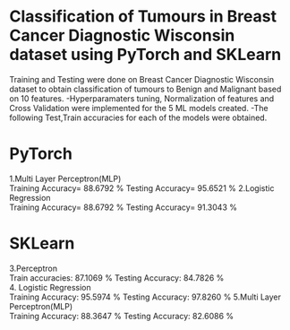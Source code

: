 # Classification of Tumours in Breast Cancer Diagnostic Wisconsin dataset using PyTorch and SKLearn

Training and Testing were done on Breast Cancer Diagnostic Wisconsin dataset to obtain classification of tumours to Benign and Malignant based on 10 features.
-Hyperparamaters tuning, Normalization of features and Cross Validation were implemented for the 5 ML models created.
-The following Test,Train accuracies for each of the models were obtained.

# PyTorch
1.Multi Layer Perceptron(MLP)     
Training Accuracy= 88.6792 %      Testing Accuracy= 95.6521 % 
2.Logistic Regression    
Training Accuracy= 88.6792 %      Testing Accuracy= 91.3043 %

# SKLearn
3.Perceptron                            
Train accuracies: 87.1069 %       Testing Accuracy: 84.7826 %   
4. Logistic Regression  
Training Accuracy: 95.5974 %  Testing Accuracy: 97.8260 %
5.Multi Layer Perceptron(MLP)  
Training Accuracy: 88.3647 %        Testing Accuracy: 82.6086 %


